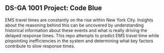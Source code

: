 ## DS-GA 1001 Project: Code Blue

EMS travel times are constantly on the rise within New York City. Insights about the reasoning behind this can be uncovered by understanding historical information about these events and what is really driving the delayed response times. This repo attempts to predict EMS travel time while pinpointing inefficiencies in the system and determining what key factors contribute to slow response times.
